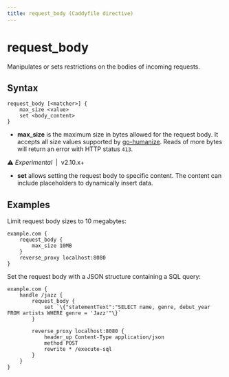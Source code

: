 ```yaml
---
title: request_body (Caddyfile directive)
---
```


# request_body

Manipulates or sets restrictions on the bodies of incoming requests.

## Syntax

```caddy-d
request_body [<matcher>] {
	max_size <value>
	set <body_content>
}
```

- **max_size** is the maximum size in bytes allowed for the request body. It accepts all size values supported by [go-humanize](https://pkg.go.dev/github.com/dustin/go-humanize#pkg-constants). Reads of more bytes will return an error with HTTP status `413`.

⚠️ <i>Experimental</i> <span style='white-space: pre;'> | </span> <span>v2.10.x+</span>
- **set** allows setting the request body to specific content. The content can include placeholders to dynamically insert data.

## Examples

Limit request body sizes to 10 megabytes:

```caddy
example.com {
	request_body {
		max_size 10MB
	}
	reverse_proxy localhost:8080
}
```

Set the request body with a JSON structure containing a SQL query:

```caddy
example.com {
	handle /jazz {
		request_body {
			set `\{"statementText":"SELECT name, genre, debut_year FROM artists WHERE genre = 'Jazz'"\}`
		}

		reverse_proxy localhost:8080 {
			header_up Content-Type application/json
			method POST
			rewrite * /execute-sql
		}
    }
}
```

